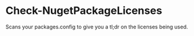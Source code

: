 Check-NugetPackageLicenses
==========================

Scans your packages.config to give you a tl;dr on the licenses being used.
